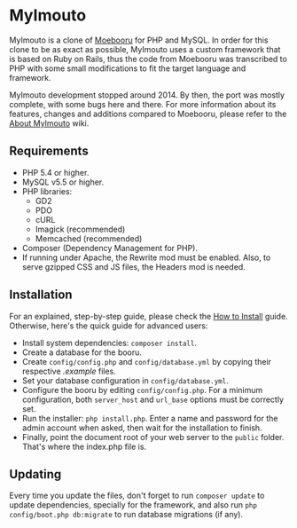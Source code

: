 # MyImouto

MyImouto is a clone of [Moebooru](https://github.com/moebooru/moebooru) for PHP and MySQL. In order for this clone to be as exact as possible, MyImouto uses a custom framework that is based on Ruby on Rails, thus the code from Moebooru was transcribed to PHP with some small modifications to fit the target language and framework.

MyImouto development stopped around 2014. By then, the port was mostly complete, with some bugs here and there. For more information about its features, changes and additions compared to Moebooru, please refer to the [About MyImouto](https://github.com/VeryCrushed/myimouto/wiki/About-MyImouto) wiki.


## Requirements

  * PHP 5.4 or higher.
  * MySQL v5.5 or higher.
  * PHP libraries:
    * GD2
    * PDO
    * cURL
    * Imagick (recommended)
    * Memcached (recommended)
  * Composer (Dependency Management for PHP).
  * If running under Apache, the Rewrite mod must be enabled. Also, to serve gzipped CSS and JS files, the Headers mod is needed.


## Installation

For an explained, step-by-step guide, please check the [How to Install](https://github.com/VeryCrushed/myimouto/wiki/How-to-install) guide. Otherwise, here's the quick guide for advanced users:

  * Install system dependencies: `composer install`.
  * Create a database for the booru.
  * Create `config/config.php` and `config/database.yml` by copying their respective _.example_ files.
  * Set your database configuration in `config/database.yml`.
  * Configure the booru by editing `config/config.php`. For a minimum configuration, both `server_host` and `url_base` options must be correctly set.
  * Run the installer: `php install.php`. Enter a name and password for the admin account when asked, then wait for the installation to finish.
  * Finally, point the document root of your web server to the `public` folder. That's where the index.php file is.


## Updating

Every time you update the files, don't forget to run `composer update` to update dependencies, specially for the framework, and also run `php config/boot.php db:migrate` to run database migrations (if any).
